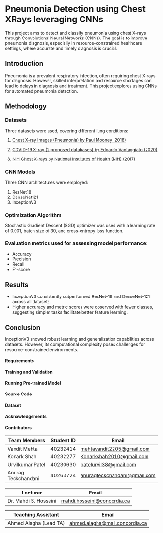 # Pneumonia Detection using Chest XRays leveraging CNNs

This project aims to detect and classify pneumonia using chest X-rays through Convolutional Neural Networks (CNNs). The goal is to improve pneumonia diagnosis, especially in resource-constrained healthcare settings, where accurate and timely diagnosis is crucial.

## Introduction

Pneumonia is a prevalent respiratory infection, often requiring chest X-rays for diagnosis. However, skilled interpretation and resource shortages can lead to delays in diagnosis and treatment. This project explores using CNNs for automated pneumonia detection.

## Methodology

### Datasets

Three datasets were used, covering different lung conditions:

1. [Chest X-ray Images (Pneumonia) by Paul Mooney (2018)](https://www.kaggle.com/paultimothymooney/chest-xray-pneumonia)

2. [COVID-19 X-ray (2 proposed databases) by Edoardo Vantaggiato (2020)](https://www.kaggle.com/edoardovantaggiato/covid19-xray-two-proposed-databases)

3. [NIH Chest X-rays by National Institutes of Health (NIH) (2017)](https://www.kaggle.com/datasets/nih-chest-xrays/data)
     
### CNN Models

Three CNN architectures were employed:
1. ResNet18
2. DenseNet121
3. InceptionV3

### Optimization Algorithm

Stochastic Gradient Descent (SGD) optimizer was used with a learning rate of 0.001, batch size of 30, and cross-entropy loss function.

### Evaluation metrics used for assessing model performance:
- Accuracy
- Precision
- Recall
- F1-score
  
## Results

- InceptionV3 consistently outperformed ResNet-18 and DenseNet-121 across all datasets.
- Higher accuracy and metric scores were observed with fewer classes, suggesting simpler tasks facilitate better feature learning.

## Conclusion

InceptionV3 showed robust learning and generalization capabilities across datasets. However, its computational complexity poses challenges for resource-constrained environments.

#### Requirements


#### Training and Validation

#### Running Pre-trained Model

#### Source Code

#### Dataset
 
#### Acknowledgements

#### Contributors

| **Team Members**        | **Student ID** | **Email**                  |
|-------------------------|----------------|----------------------------|
| Vandit Mehta            | 40232414       | mehtavandit2205@gmail.com |
| Konark Shah             | 40232277       | Konarkshah2010@gmail.com  |
| Urvilkumar Patel        | 40230630       | patelurvil38@gmail.com     |
| Anurag Teckchandani     | 40263724       | anuragteckchandani@gmail.com |

| **Lecturer**            | **Email**                  |
|-------------------------|----------------------------|
| Dr. Mahdi S. Hosseini   | mahdi.hosseini@concordia.ca |

| **Teaching Assistant**  | **Email**                  |
|-------------------------|----------------------------|
| Ahmed Alagha (Lead TA)  | ahmed.alagha@mail.concordia.ca |

